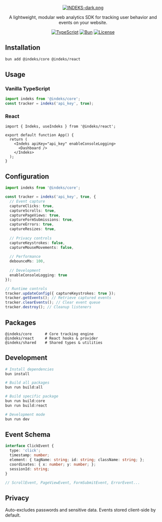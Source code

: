 <div align="center">

[![INDEKS-dark.png](https://i.postimg.cc/V6gwJfqT/INDEKS-dark.png)](https://postimg.cc/jwDm9rkQ)

A lightweight, modular web analytics SDK for tracking user behavior and events on your website.

[![TypeScript](https://img.shields.io/badge/TypeScript-5.0-blue?style=flat-square&logo=typescript)](https://www.typescriptlang.org/)
[![Bun](https://img.shields.io/badge/Bun-1.0-orange?style=flat-square&logo=bun)](https://bun.sh)
[![License](https://img.shields.io/badge/License-MIT-green?style=flat-square)](LICENSE)

</div>

## Installation

```bash
bun add @indeks/core @indeks/react
```

## Usage

### Vanilla TypeScript

```typescript
import indeks from '@indeks/core';
const tracker = indeks('api_key', true);
```

### React

```tsx
import { Indeks, useIndeks } from '@indeks/react';

export default function App() {
  return (
    <Indeks apiKey="api_key" enableConsoleLogging>
      <Dashboard />
    </Indeks>
  );
}
```

## Configuration

```typescript
import indeks from '@indeks/core';

const tracker = indeks('api_key', true, {
  // Event capture
  captureClicks: true,
  captureScrolls: true,
  capturePageViews: true,
  captureFormSubmissions: true,
  captureErrors: true,
  captureResizes: true,
  
  // Privacy controls
  captureKeystrokes: false,
  captureMouseMovements: false,
  
  // Performance
  debounceMs: 100,
  
  // Development
  enableConsoleLogging: true
});

// Runtime controls
tracker.updateConfig({ captureKeystrokes: true });
tracker.getEvents(); // Retrieve captured events
tracker.clearEvents(); // Clear event queue
tracker.destroy(); // Cleanup listeners
```

## Packages

```
@indeks/core      # Core tracking engine
@indeks/react     # React hooks & provider
@indeks/shared    # Shared types & utilities
```

## Development

```bash
# Install dependencies
bun install

# Build all packages
bun run build:all

# Build specific package
bun run build:core
bun run build:react

# Development mode
bun run dev
```

## Event Schema

```typescript
interface ClickEvent {
  type: 'click';
  timestamp: number;
  element: { tagName: string; id: string; className: string; };
  coordinates: { x: number; y: number; };
  sessionId: string;
}

// ScrollEvent, PageViewEvent, FormSubmitEvent, ErrorEvent...
```

## Privacy

Auto-excludes passwords and sensitive data. Events stored client-side by default.